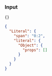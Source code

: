 ### Input
```js
{}
```

```json
{
  "Literal": {
    "span": "0:2",
    "literal": {
      "Object": {
        "props": []
      }
    }
  }
}
```
